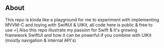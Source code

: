 ## About

This repo is kinda like a playground for me to experiment with implementing MVVM-C and toying with SwiftUI & UIKit, all code here is public & free to use =]
Also this repo illustrate my passion for Swift & it's growing framework SwiftUI and how it can be powerful if you combine with UIKit (mostly navigation & internal API's)
